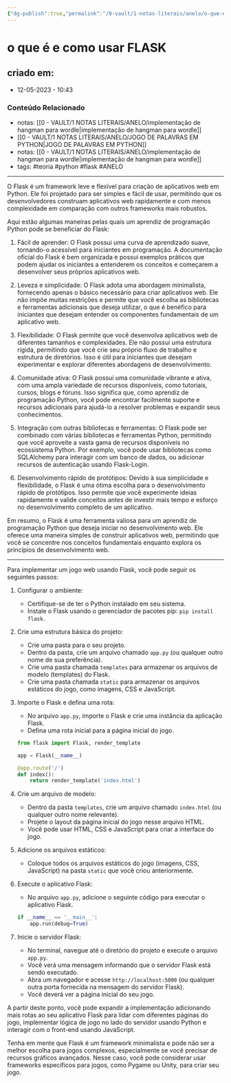 ```yaml
---
{"dg-publish":true,"permalink":"/0-vault/1-notas-literais/anelo/o-que-e-e-como-usar-flask/","tags":["teoria","python","flask","ANELO"],"dgHomeLink":true,"dgShowLocalGraph":true,"dgShowFileTree":true,"dgEnableSearch":true}
---
```


# o que é e como usar FLASK

## criado em: 
-  12-05-2023 - 10:43

### Conteúdo Relacionado
- notas: [[0 - VAULT/1 NOTAS LITERAIS/ANELO/implementação de hangman para wordle\|implementação de hangman para wordle]]
- [[0 - VAULT/1 NOTAS LITERAIS/ANELO/JOGO DE PALAVRAS EM PYTHON\|JOGO DE PALAVRAS EM PYTHON]]
- notas: [[0 - VAULT/1 NOTAS LITERAIS/ANELO/implementação de hangman para wordle\|implementação de hangman para wordle]]
- tags: #teoria #python #flask #ANELO 
---

O Flask é um framework leve e flexível para criação de aplicativos web em Python. Ele foi projetado para ser simples e fácil de usar, permitindo que os desenvolvedores construam aplicativos web rapidamente e com menos complexidade em comparação com outros frameworks mais robustos.

Aqui estão algumas maneiras pelas quais um aprendiz de programação Python pode se beneficiar do Flask:

1.  Fácil de aprender: O Flask possui uma curva de aprendizado suave, tornando-o acessível para iniciantes em programação. A documentação oficial do Flask é bem organizada e possui exemplos práticos que podem ajudar os iniciantes a entenderem os conceitos e começarem a desenvolver seus próprios aplicativos web.
    
2.  Leveza e simplicidade: O Flask adota uma abordagem minimalista, fornecendo apenas o básico necessário para criar aplicativos web. Ele não impõe muitas restrições e permite que você escolha as bibliotecas e ferramentas adicionais que deseja utilizar, o que é benéfico para iniciantes que desejam entender os componentes fundamentais de um aplicativo web.
    
3.  Flexibilidade: O Flask permite que você desenvolva aplicativos web de diferentes tamanhos e complexidades. Ele não possui uma estrutura rígida, permitindo que você crie seu próprio fluxo de trabalho e estrutura de diretórios. Isso é útil para iniciantes que desejam experimentar e explorar diferentes abordagens de desenvolvimento.
    
4.  Comunidade ativa: O Flask possui uma comunidade vibrante e ativa, com uma ampla variedade de recursos disponíveis, como tutoriais, cursos, blogs e fóruns. Isso significa que, como aprendiz de programação Python, você pode encontrar facilmente suporte e recursos adicionais para ajudá-lo a resolver problemas e expandir seus conhecimentos.
    
5.  Integração com outras bibliotecas e ferramentas: O Flask pode ser combinado com várias bibliotecas e ferramentas Python, permitindo que você aproveite a vasta gama de recursos disponíveis no ecossistema Python. Por exemplo, você pode usar bibliotecas como SQLAlchemy para interagir com um banco de dados, ou adicionar recursos de autenticação usando Flask-Login.
    
6.  Desenvolvimento rápido de protótipos: Devido à sua simplicidade e flexibilidade, o Flask é uma ótima escolha para o desenvolvimento rápido de protótipos. Isso permite que você experimente ideias rapidamente e valide conceitos antes de investir mais tempo e esforço no desenvolvimento completo de um aplicativo.
    

Em resumo, o Flask é uma ferramenta valiosa para um aprendiz de programação Python que deseja iniciar no desenvolvimento web. Ele oferece uma maneira simples de construir aplicativos web, permitindo que você se concentre nos conceitos fundamentais enquanto explora os princípios de desenvolvimento web.

---


Para implementar um jogo web usando Flask, você pode seguir os seguintes passos:

1. Configurar o ambiente:
   - Certifique-se de ter o Python instalado em seu sistema.
   - Instale o Flask usando o gerenciador de pacotes pip: `pip install flask`.

2. Crie uma estrutura básica do projeto:
   - Crie uma pasta para o seu projeto.
   - Dentro da pasta, crie um arquivo chamado `app.py` (ou qualquer outro nome de sua preferência).
   - Crie uma pasta chamada `templates` para armazenar os arquivos de modelo (templates) do Flask.
   - Crie uma pasta chamada `static` para armazenar os arquivos estáticos do jogo, como imagens, CSS e JavaScript.

3. Importe o Flask e defina uma rota:
   - No arquivo `app.py`, importe o Flask e crie uma instância da aplicação Flask.
   - Defina uma rota inicial para a página inicial do jogo.

   ```python
   from flask import Flask, render_template

   app = Flask(__name__)

   @app.route('/')
   def index():
       return render_template('index.html')
   ```

4. Crie um arquivo de modelo:
   - Dentro da pasta `templates`, crie um arquivo chamado `index.html` (ou qualquer outro nome relevante).
   - Projete o layout da página inicial do jogo nesse arquivo HTML.
   - Você pode usar HTML, CSS e JavaScript para criar a interface do jogo.

5. Adicione os arquivos estáticos:
   - Coloque todos os arquivos estáticos do jogo (imagens, CSS, JavaScript) na pasta `static` que você criou anteriormente.

6. Execute o aplicativo Flask:
   - No arquivo `app.py`, adicione o seguinte código para executar o aplicativo Flask.

   ```python
   if __name__ == '__main__':
       app.run(debug=True)
   ```

7. Inicie o servidor Flask:
   - No terminal, navegue até o diretório do projeto e execute o arquivo `app.py`.
   - Você verá uma mensagem informando que o servidor Flask está sendo executado.
   - Abra um navegador e acesse `http://localhost:5000` (ou qualquer outra porta fornecida na mensagem do servidor Flask).
   - Você deverá ver a página inicial do seu jogo.

A partir deste ponto, você pode expandir a implementação adicionando mais rotas ao seu aplicativo Flask para lidar com diferentes páginas do jogo, implementar lógica de jogo no lado do servidor usando Python e interagir com o front-end usando JavaScript.

Tenha em mente que Flask é um framework minimalista e pode não ser a melhor escolha para jogos complexos, especialmente se você precisar de recursos gráficos avançados. Nesse caso, você pode considerar usar frameworks específicos para jogos, como Pygame ou Unity, para criar seu jogo.